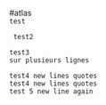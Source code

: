 #atlas  
``` test ```

```
 test2
```

``` 
test3
sur plusieurs lignes
```

``` 
test4 new lines quotes
test4 new lines quotes
test 5 new line again
```
